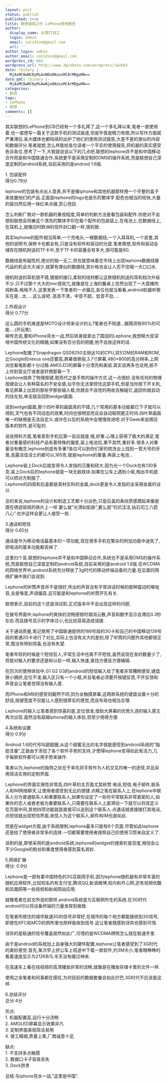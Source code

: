 ```yaml
---
layout: post
status: publish
published: true
title: 联想诚意之作 LePhone使用报告
author:
  display_name: 北漂IT民工
  login: admin
  email: calidion@gmail.com
  url: ''
author_login: admin
author_email: calidion@gmail.com
wordpress_id: 663
wordpress_url: http://www.3gcnbeta.com/wordpress/?p=663
date: !binary |-
  MjAxMC0wNC0yMiAxNDo0NzoxMCArMDgwMA==
date_gmt: !binary |-
  MjAxMC0wNC0yMiAwNjo0NzoxMCArMDgwMA==
categories:
- 新闻
tags:
- LePhone
- 联想
comments: []
---
```

<p>其实联想的LePhone到CB已经有一个多礼拜了,这一个多礼拜以来,笔者一直使用着.也一直想写一篇关于这款手机的测试报道,但是毕竟是精力有限,所以写作方面就严重滞后.各大媒体也都陆续的出炉了他们的使用测试报告,大差不差的类似的内容和数据评分.笔者就想,怎么样能给各位读者一个平实的使用报告,将机器的真实感受告诉各位.思考了一下,大致就说说以下的几点吧.联想的lephone并不是和中国移动合作而是和中国联通合作,系统更不是采用定制的OMS的操作系统,而是联想自己深度定制的android系统,目前采用的是android 1.6版.</p>
<p>1.    包装配件<br />
得分0.78分</p>
<p>lephone的包装有点出人意表,并不是像iphone和其他机器那样用一个平整的盒子来放置他们的产品.正面是lephone的logo也是乐的繁体字.配色也相当的轻快,大量的留白然后用一抹红来点缀,赏心悦目.</p>
<p>怎么判断厂商对一款机器的重视程度,简单的判断方法是看包装和配件.你绝对不会想到联想会将樂这个漂亮的繁体字印在每个配件的包装袋上,在电池上,在数据线上,在耳机上,就像旧时欧洲的信件封口戳一样,很别致.</p>
<p>其实lephone的配件相当简单,一个充电头,一根数据线,一个入耳耳机,一个皮套,其他的说明书,保修卡也都会有,只是没有软件和驱动的光盘.笔者猜想,软件和驱动会储存在随机附送的TF卡中,至于TF卡的容量会有多大,很可能是8G.</p>
<p>数据线是有磁性的,绝对的独一无二,但也就意味着在市场上出现lephone数据线替代品的机会大大减少,就算有类似的数据线,其价格也会让人忍不住咽一大口口水.</p>
<p>随机附送的耳机很不错,镀银的接口,柔软的线材都让这款随机附送的耳机档次升级不少.只不过那个大大的mic很突兀,就像是在上海的餐桌上忽然出现了一大盘猪肉炖粉条.格格不入.这里发表一下笔者的一点偏见,各位也就当看看,android机器听歌实在是...太.....这么说吧..高音不清，中音不甜，低音不劲....</p>
<p>2.外观设计<br />
得分 0.77分</p>
<p>这么圆的手机难道是MOTO设计师来设计的么?笔者也不知道...据猜测有90%的可能....(开玩笑).<br />
柳传志说,要和iPhone背水一战,然后转身就拿出了圆润的Lephone,我想柳大叔深喑中国传统文化的精髓,如果没有百分百的把握,他不会放这样的话.</p>
<p>Lephone配置了Snapdragon QSD8250主频达1G的CPU,双512M的RAM和ROM,比Google的nexus one还要高,屏幕很艳丽,3.7寸屏幕,480*800的高分辨率,上网浏览看电影都十分过瘾.AMOLED的屏幕十分漂亮和美丽.其实说再多也没用,抵不上你到营业厅或者是奸商那看一下.<br />
Lephone抛弃了物理按键,取而代之是手势的操作方式.这一点很妙.没有任何的物理按键会让人有种莫名的不安全感,似乎你无法掌控住这部手机,但是当你按下开关机,看见屏幕上出现的那些字那些输入框,你就会不自觉的用收去触碰它,返回你就自动的往左划,单击就会回到widget画面.</p>
<p>说到widget画面,那个四叶草的画面真的不错,几个常用的基本功能都已下子就可以得到,天气也有不同动态的效果,时间也很明显而且会自动联网更正时间.四叶草画面唯一的缺憾是无法自定义.或许在以后的系统中会慢慢改进吧.对于Geek来说用旧版本的软件,是可耻的. </p>
<p>说说用料方面,笔者拿到手机后第一反应就是,哦,好重.心理上获得了极大的满足,笔者对重量感的科技产品有着特殊的偏爱,装上电池后,果不其然,重好多.很多人对重量没有概念,lephone到底有多重?各位可以到你们家的梳洗台上找到一管大号的牙膏,高露洁佳洁士的都可以,165克.就是lephone的重量.再装上电池&hellip;</p>
<p>Lephone装上Dock后就变得令人发指的沉重和硕大.因为光一个Dock也有130多克.装上Dock后的lephone就是一块无敌铁块.如果在公车上遇到小偷,掏出手机就可以把对方制服了.<br />
Lephone的四周和后盖都是真材实料的金属,dock更是令人发指的全采用金属的设计.</p>
<p>总的来说,lephone的设计和制造工艺都十分出色,只是后盖的条纹质感摸起来像是摸在锈迹斑斑的铁片上一样.要么就&rdquo;光滑如肌肤&rdquo;,要么就&rdquo;坑坑洼洼,钻石切工八箭八心&rdquo;.也许这样会更让人接受一些.</p>
<p>3.通话和短信<br />
得分 0.65分</p>
<p>通话是作为移动电话最基本的一项功能,现在很多手机在繁杂的附加功能中迷失了,把电话的基本功能都丢掉了.</p>
<p>这里扫个盲,联想的lephone并不是和中国移动合作,系统也不是采用OMS的操作系统,而是联想自己深度定制的android系统,目前采用的是android 1.6版.在WCDMA的网络世界中,android系统充分释放了3g时代的移动终端设备的力量.在后面的网络扩展中我们会说到.</p>
<p>Lephone的听筒声音并不是很好,传出的声音没有平常讲话时候的那种震动的喉咙音,全是嗓音,声调偏高.这可能是和lephone的听筒开孔有关.</p>
<p>联想表示,目前的这个还是测试机.正式版本中不会出现这样的问题.</p>
<p>在拨号界面中,lephone的爽快的流畅感顿时烟消云散,声音和数字显示会滞后0.3秒左右.而且拨号显示的字体过小,也比较容易造成误拨.</p>
<p>关于通话质量,笔记使用了中国联通提供的186号段的3G卡和自己的中国移动139号段的普通2G卡进行了对比,实际上也没有太大的差别,除了听筒的问题外其他都很正常,既没有特别惊喜,也没有失望.</p>
<p>笔者年轻的时候是个短信狂人,平常生活中也离不开短信,虽然说现在发的数量少了,但是对输入的要求还是和以前一样,输入快速,查找方便且方便编辑.</p>
<p>在历次的使用体验中,G1 G2 G3的android的短信输入给了笔者非常糟糕感受,键盘狭小拥挤,定位不准,输入区只有一个小框,并且笔者必须要开按键反馈,不开反馈和声音会让笔者觉得没有输入感.</p>
<p>而iPhone和M8的感受则截然不同,同为全触摸屏幕,这两款系统的键盘设置十分的舒适,按键宽度不仅能让人感到很厚实的感觉,而且布局也相当合理.</p>
<p>Lephone的输入让笔者感到惊喜的是,定位很准,借助大屏幕的优势久违的输入感又再次出现.虽然没有超越iphone的输入体验,但至少用得方便.</p>
<p>4.系统和设置<br />
得分 0.9分</p>
<p>Android 1.6的代号叫甜甜圈,从这个甜蜜无比的名字就能感受到android系统的&rdquo;脂肪含量&rdquo;,正是由于添加了各个软件手势的支持,才使得lephone变得如此有活力,几乎每款软件都可以用手势来操作.</p>
<p>笔者以为,lephone的独特之处在于率先将手势作为人机交互的唯一的途径,并且采用简洁实用的定制界面.</p>
<p>Lephone的界面实用性非常高,四叶草的主页面尤其称赞.电话,短信,电子邮件,联系人和IM网络聊天,让使用者感受到无比的便捷.点睛之笔在联系人上,在lephone中联系人分为普通联系人和重要联系人,如果你设定了一些你平常联系非常紧密的人,如果你的恋人或者老板为重要联系人,只需要在联系人上面滑动一下就可以将其定义在页面中间,其他四项功能就是直接可以追到这个联系人.点通话就直接拨打其电话,点短信就出现短信界面,收信人为这个联系人,邮件和IM也是如此.</p>
<p>但是在widget方面,由于系统限制,lephone最多只能有6个页面.尽管如此lephone还是给了使用者非常多的选择.一切都需要使用者按照自己的使用习惯来自定义了.</p>
<p>讽刺的是,即使采用的是android系统,lephone的widget的搜索栏是百度,相信会让不少Google的粉丝和重度使用者感到莫名其妙.</p>
<p>5.网络扩展<br />
得分: 0.9分</p>
<p>Lephone是一部有着中国特色的3G互联网手机.因为lephone随机器有非常丰富的随机应用软件,比较知名的有支付宝,腾讯QQ,新浪微博,校内和开心网,还有视频优酷和凤凰网等一些视频和新闻网站应用.</p>
<p>就像笔者在前文所说的那样,android系统是为互联网所生的系统.在3G时代android可以将设备终端的力量发挥到极致.</p>
<p>在笔者所居住的城市联通3G的信号非常好,在城市的每个地方都能接收到3G信号,即使在KFC和MCD的厕所里也照样能收到信号.这让笔者既感到讶异也感到可惜.</p>
<p>讶异的是联通的信号覆盖居然如此广,可惜的是WCDMA牌照怎么就在联通手里.</p>
<p>由于是android的系统加上自身强大的硬件配置,lephone让笔者感受到了3G时代的美妙感觉.首先,某次早上挤公车上班途中下载一款软件,约3M大小,笔者眼睁睁的看着速度显示为212KB&#47;S,半天没有缓过神来.</p>
<p>在高速车上看在线视频的高清播放非常的流畅,就像是在播放存储卡里的文件一样.</p>
<p>使用之余笔者和同事都在感叹,为何目前的数据套餐会如此拧巴.3G时代不应该是这样.</p>
<p>6.总结评分<br />
总分:4分</p>
<p>优点:<br />
1.    机器配置高,运行十分流畅<br />
2.    AMOLED屏幕显示效果非凡<br />
3.    定制界面美观简洁易用<br />
4.    做工精细,质量上乘,厂商诚意十足.</p>
<p>缺点:<br />
1.    不支持多点触摸<br />
2.    数据口卡子容易丢失<br />
3.    Dock昂贵</p>
<p>总结:与iphone背水一战,&rdquo;这里是中国&rdquo;.</p>
